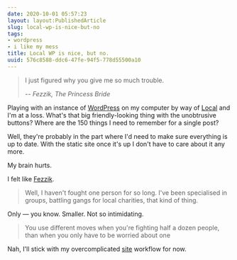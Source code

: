 ```yaml
---
date: 2020-10-01 05:57:23
layout: layout:PublishedArticle
slug: local-wp-is-nice-but-no
tags:
- wordpress
- i like my mess
title: Local WP is nice, but no.
uuid: 576c8588-ddc6-47fe-94f5-778d55500a10
---
```


[WordPress]: https://wordpress.org
[Local]: https://localwp.com/

> I just figured why you give me so much trouble.
>
> -- <cite>Fezzik, The Princess Bride</cite>

Playing with an instance of [WordPress][] on my computer by way of [Local][] and I'm at a loss.
What's that big friendly-looking thing with the unobtrusive buttons?
Where are the 150 things I need to remember for a single post?

Well, they're probably in the part where I'd need to make sure everything is up to date.
With the static site once it's up I don't have to care about it any more.

My brain hurts.

[Fezzik]: https://www.imdb.com/title/tt0093779/characters/nm0000764

I felt like [Fezzik][].

> Well, I haven't fought one person for so long. I've been specialised in
> groups, battling gangs for local charities, that kind of thing.

Only — you know.
Smaller.
Not so intimidating.

> You use different moves when you're fighting half a dozen people, than when
> you only have to be worried about one

[site]: /tags/site

Nah, I'll stick with my overcomplicated [site][] workflow for now.